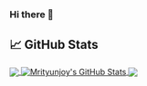 ### Hi there 👋

<!--
**mjoyshuvo/mjoyshuvo** is a ✨ _special_ ✨ repository because its `README.md` (this file) appears on your GitHub profile.
-->
## &#x1f4c8; GitHub Stats

<a href="https://github.com/mjoyshuvo/mjoyshuvo">
  <img align="center" src="https://github-readme-stats.vercel.app/api/top-langs/?username=mjoyshuvo&hide=php,html, css&show=dart&title_color=ffffff&text_color=c9cacc&icon_color=2bbc8a&bg_color=1d1f21" />
</a>
<a href="https://github.com/mjoyshuvo/mjoyshuvo">
  <img align="center" src="https://github-readme-stats.vercel.app/api?username=mjoyshuvo&show_icons=true&line_height=27&count_private=true&title_color=ffffff&text_color=c9cacc&icon_color=2bbc8a&bg_color=1d1f21" alt="Mrityunjoy's GitHub Stats" />
</a>

<a href="https://github.com/mjoyshuvo/DjangoWith-Bootstrap">
  <img align="center" src="https://github-readme-stats.vercel.app/api/pin/?username=mjoyshuvo&repo=DjangoWith-Bootstrap&title_color=ffffff&text_color=c9cacc&icon_color=2bbc8a&bg_color=1d1f21" />
</a>

